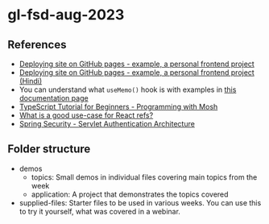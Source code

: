 # gl-fsd-aug-2023

## References

-   [Deploying site on GitHub pages - example, a personal frontend project](https://www.youtube.com/watch?v=OltY8JIaP-4)
-   [Deploying site on GitHub pages - example, a personal frontend project (Hindi)](https://www.youtube.com/watch?v=4eMnz8VbgyM)
-   You can understand what `useMemo()` hook is with examples in [this documentation page](https://react.dev/reference/react/useMemo)
-   [TypeScript Tutorial for Beginners - Programming with Mosh](https://www.youtube.com/watch?v=d56mG7DezGs)
-   [What is a good use-case for React refs?](https://react.dev/learn/manipulating-the-dom-with-refs)
-   [Spring Security - Servlet Authentication Architecture](https://docs.spring.io/spring-security/reference/servlet/authentication/architecture.html)

## Folder structure

-   demos
    -   topics: Small demos in individual files covering main topics from the week
    -   application: A project that demonstrates the topics covered
-   supplied-files: Starter files to be used in various weeks. You can use this to try it yourself, what was covered in a webinar.
